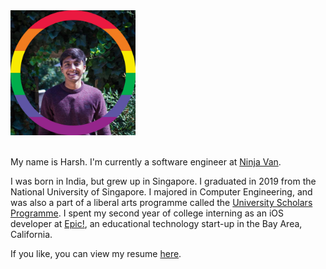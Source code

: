 <img src="profilepicture.jpeg" width="200">

<br />
<br />


My name is Harsh. I'm currently a software engineer at [Ninja Van](https://www.ninjavan.co/en-sg/about-us).

I was born in India, but grew up in Singapore. I graduated in 2019 from the National University of Singapore. I majored in Computer Engineering, and was also a part of a liberal arts programme called the [University Scholars Programme](http://www.usp.nus.edu.sg). I spent my second year of college interning as an iOS developer at [Epic!](www.getepic.com), an educational technology start-up in the Bay Area, California.


If you like, you can view my resume [here](./resume.md).
